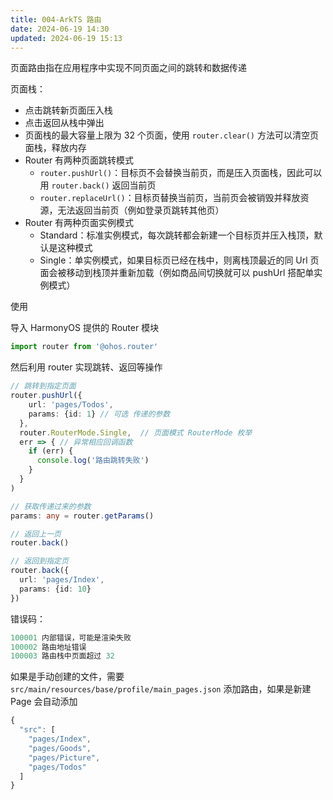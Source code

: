 ```yaml
---
title: 004-ArkTS 路由
date: 2024-06-19 14:30
updated: 2024-06-19 15:13
---
```


页面路由指在应用程序中实现不同页面之间的跳转和数据传递

页面栈：

- 点击跳转新页面压入栈
- 点击返回从栈中弹出
- 页面栈的最大容量上限为 32 个页面，使用 `router.clear()` 方法可以清空页面栈，释放内存
- Router 有两种页面跳转模式
	- `router.pushUrl()`：目标页不会替换当前页，而是压入页面栈，因此可以用 `router.back()` 返回当前页
	- `router.replaceUrl()`：目标页替换当前页，当前页会被销毁并释放资源，无法返回当前页（例如登录页跳转其他页）
- Router 有两种页面实例模式
	- Standard：标准实例模式，每次跳转都会新建一个目标页并压入栈顶，默认是这种模式
	- Single：单实例模式，如果目标页已经在栈中，则离栈顶最近的同 Url 页面会被移动到栈顶并重新加载（例如商品间切换就可以 pushUrl 搭配单实例模式）

使用

导入 HarmonyOS 提供的 Router 模块

```ts
import router from '@ohos.router'
```

然后利用 router 实现跳转、返回等操作

```ts
// 跳转到指定页面
router.pushUrl({
    url: 'pages/Todos',
    params: {id: 1} // 可选 传递的参数
  },
  router.RouterMode.Single,  // 页面模式 RouterMode 枚举
  err => { // 异常相应回调函数
    if (err) {
      console.log('路由跳转失败')
    }
  }
)

// 获取传递过来的参数
params: any = router.getParams()

// 返回上一页
router.back()

// 返回到指定页
router.back({
  url: 'pages/Index',
  params: {id: 10}
})
```

错误码：

```ts
100001 内部错误，可能是渲染失败
100002 路由地址错误
100003 路由栈中页面超过 32
```

如果是手动创建的文件，需要 `src/main/resources/base/profile/main_pages.json` 添加路由，如果是新建 Page 会自动添加

```ts
{
  "src": [
    "pages/Index",
    "pages/Goods",
    "pages/Picture",
    "pages/Todos"
  ]
}
```
